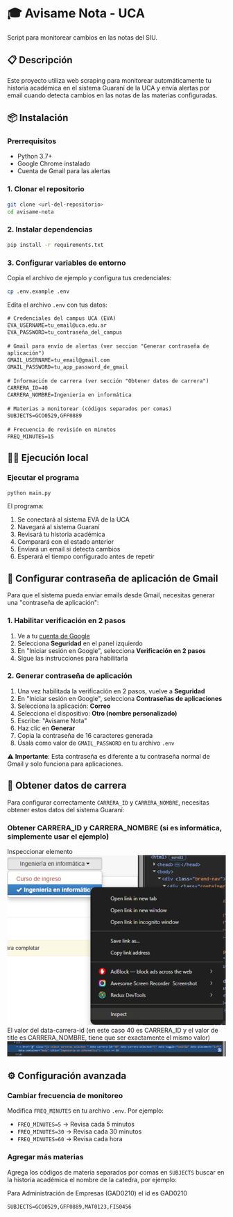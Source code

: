 # 🎓 Avisame Nota - UCA

Script para monitorear cambios en las notas del SIU.

## 📋 Descripción

Este proyecto utiliza web scraping para monitorear automáticamente tu historia académica en el sistema Guaraní de la UCA y envía alertas por email cuando detecta cambios en las notas de las materias configuradas.

## 📦 Instalación

### Prerrequisitos

- Python 3.7+
- Google Chrome instalado
- Cuenta de Gmail para las alertas

### 1. Clonar el repositorio

```bash
git clone <url-del-repositorio>
cd avisame-nota
```

### 2. Instalar dependencias

```bash
pip install -r requirements.txt
```

### 3. Configurar variables de entorno

Copia el archivo de ejemplo y configura tus credenciales:

```bash
cp .env.example .env
```

Edita el archivo `.env` con tus datos:

```env
# Credenciales del campus UCA (EVA)
EVA_USERNAME=tu_email@uca.edu.ar
EVA_PASSWORD=tu_contraseña_del_campus

# Gmail para envío de alertas (ver seccion "Generar contraseña de aplicación")
GMAIL_USERNAME=tu_email@gmail.com
GMAIL_PASSWORD=tu_app_password_de_gmail

# Información de carrera (ver sección "Obtener datos de carrera")
CARRERA_ID=40
CARRERA_NOMBRE=Ingeniería en informática

# Materias a monitorear (códigos separados por comas)
SUBJECTS=GCO0529,GFF0889

# Frecuencia de revisión en minutos
FREQ_MINUTES=15
```

## 🏃‍♂️ Ejecución local

### Ejecutar el programa

```bash
python main.py
```

El programa:

1. Se conectará al sistema EVA de la UCA
2. Navegará al sistema Guaraní
3. Revisará tu historia académica
4. Comparará con el estado anterior
5. Enviará un email si detecta cambios
6. Esperará el tiempo configurado antes de repetir

## 📧 Configurar contraseña de aplicación de Gmail

Para que el sistema pueda enviar emails desde Gmail, necesitas generar una "contraseña de aplicación":

### 1. Habilitar verificación en 2 pasos

1. Ve a tu [cuenta de Google](https://myaccount.google.com/)
2. Selecciona **Seguridad** en el panel izquierdo
3. En "Iniciar sesión en Google", selecciona **Verificación en 2 pasos**
4. Sigue las instrucciones para habilitarla

### 2. Generar contraseña de aplicación

1. Una vez habilitada la verificación en 2 pasos, vuelve a **Seguridad**
2. En "Iniciar sesión en Google", selecciona **Contraseñas de aplicaciones**
3. Selecciona la aplicación: **Correo**
4. Selecciona el dispositivo: **Otro (nombre personalizado)**
5. Escribe: "Avisame Nota"
6. Haz clic en **Generar**
7. Copia la contraseña de 16 caracteres generada
8. Úsala como valor de `GMAIL_PASSWORD` en tu archivo `.env`

⚠️ **Importante**: Esta contraseña es diferente a tu contraseña normal de Gmail y solo funciona para aplicaciones.

## 🎯 Obtener datos de carrera

Para configurar correctamente `CARRERA_ID` y `CARRERA_NOMBRE`, necesitas obtener estos datos del sistema Guaraní:

### Obtener CARRERA_ID y CARRERA_NOMBRE (si es informática, simplemente usar el ejemplo)

Inspeccionar elemento
![alt text](img/image.png)
El valor del data-carrera-id (en este caso 40 es CARRERA_ID y el valor de title es CARRERA_NOMBRE, tiene que ser exactamente el mismo valor)
![alt text](img/image-1.png)

## ⚙️ Configuración avanzada

### Cambiar frecuencia de monitoreo

Modifica `FREQ_MINUTES` en tu archivo `.env`. Por ejemplo:

- `FREQ_MINUTES=5` → Revisa cada 5 minutos
- `FREQ_MINUTES=30` → Revisa cada 30 minutos
- `FREQ_MINUTES=60` → Revisa cada hora

### Agregar más materias

Agrega los códigos de materia separados por comas en `SUBJECTS` buscar en la historia académica el nombre de la catedra, por ejemplo:

Para Administración de Empresas (GAD0210) el id es GAD0210

```env
SUBJECTS=GCO0529,GFF0889,MAT0123,FIS0456
```
